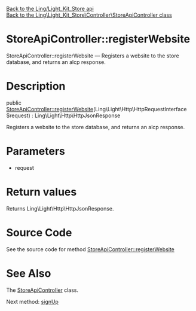 [Back to the Ling/Light_Kit_Store api](https://github.com/lingtalfi/Light_Kit_Store/blob/master/doc/api/Ling/Light_Kit_Store.md)<br>
[Back to the Ling\Light_Kit_Store\Controller\StoreApiController class](https://github.com/lingtalfi/Light_Kit_Store/blob/master/doc/api/Ling/Light_Kit_Store/Controller/StoreApiController.md)


StoreApiController::registerWebsite
================



StoreApiController::registerWebsite — Registers a website to the store database, and returns an alcp response.




Description
================


public [StoreApiController::registerWebsite](https://github.com/lingtalfi/Light_Kit_Store/blob/master/doc/api/Ling/Light_Kit_Store/Controller/StoreApiController/registerWebsite.md)(Ling\Light\Http\HttpRequestInterface $request) : Ling\Light\Http\HttpJsonResponse




Registers a website to the store database, and returns an alcp response.




Parameters
================


- request

    


Return values
================

Returns Ling\Light\Http\HttpJsonResponse.








Source Code
===========
See the source code for method [StoreApiController::registerWebsite](https://github.com/lingtalfi/Light_Kit_Store/blob/master/Controller/StoreApiController.php#L30-L44)


See Also
================

The [StoreApiController](https://github.com/lingtalfi/Light_Kit_Store/blob/master/doc/api/Ling/Light_Kit_Store/Controller/StoreApiController.md) class.

Next method: [signUp](https://github.com/lingtalfi/Light_Kit_Store/blob/master/doc/api/Ling/Light_Kit_Store/Controller/StoreApiController/signUp.md)<br>


